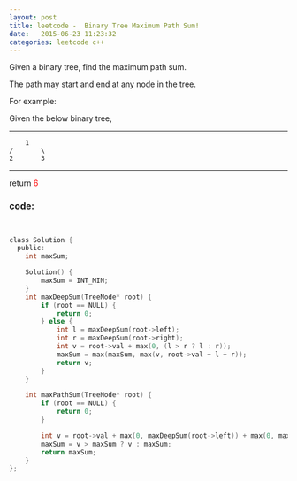 ```yaml
---
layout: post
title: leetcode -  Binary Tree Maximum Path Sum!
date:   2015-06-23 11:23:32
categories: leetcode c++
---
```



 Given a binary tree, find the maximum path sum.


The path may start and end at any node in the tree.


For example:


Given the below binary tree, 


---
        1
    /       \
    2       3
    
---

return <font color=red>6</font>


### code:

``` c


class Solution {
  public:
    int maxSum;

    Solution() {
        maxSum = INT_MIN;
    }
    int maxDeepSum(TreeNode* root) {
        if (root == NULL) {
            return 0;
        } else {
            int l = maxDeepSum(root->left);
            int r = maxDeepSum(root->right);
            int v = root->val + max(0, (l > r ? l : r));
            maxSum = max(maxSum, max(v, root->val + l + r));
            return v;
        }
    }

    int maxPathSum(TreeNode* root) {
        if (root == NULL) {
            return 0;
        }

        int v = root->val + max(0, maxDeepSum(root->left)) + max(0, maxDeepSum(root->right));
        maxSum = v > maxSum ? v : maxSum;
        return maxSum;
    }
};



```
